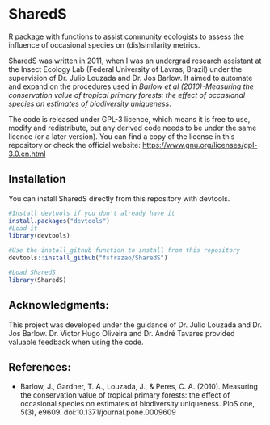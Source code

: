 # SharedS
R package with functions to assist community ecologists to assess the influence of occasional species on (dis)similarity metrics.

SharedS was written in 2011, when I was an undergrad research assistant at the Insect Ecology Lab (Federal University of Lavras, Brazil) under the supervision of Dr. Julio Louzada and Dr. Jos Barlow.
It aimed to automate and expand on the procedures used in *Barlow et al (2010)-Measuring the conservation value of tropical primary forests: the effect of occasional species on estimates of biodiversity uniqueness*.

The code is released under GPL-3 licence, which means it is free to use, modify and redistribute, but any derived code needs to be under the same licence (or a later version).
You can find a copy of the license in this repository or check the official website: https://www.gnu.org/licenses/gpl-3.0.en.html

## Installation

You can install SharedS directly from this repository with devtools.

```R
#Install devtools if you don't already have it
install.packages("devtools")
#Load it
library(devtools)

#Use the install_github function to install from this repository
devtools::install_github("fsfrazao/SharedS")

#Load SharedS
library(SharedS)
```


## Acknowledgments:
This project was developed under the guidance of Dr. Julio Louzada and Dr. Jos Barlow.
Dr. Victor Hugo Oliveira and Dr. André Tavares provided valuable feedback when using the code.


## References:

* Barlow, J., Gardner, T. A., Louzada, J., & Peres, C. A. (2010). Measuring the conservation value of tropical primary forests: the effect of occasional species on estimates of biodiversity uniqueness. PloS one, 5(3), e9609. doi:10.1371/journal.pone.0009609
